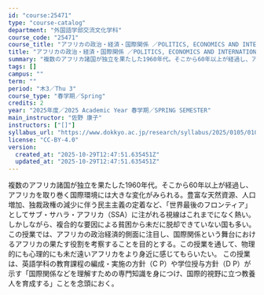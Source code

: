 ```yaml
---
id: "course:25471"
type: "course-catalog"
department: "外国語学部交流文化学科"
course_code: "25471"
course_title: "アフリカの政治・経済・国際関係 ／POLITICS, ECONOMICS AND INTERNATIONAL RELATIONS IN AFRICA"
title: "アフリカの政治・経済・国際関係 ／POLITICS, ECONOMICS AND INTERNATIONAL RELATIONS IN AFRICA"
summary: "複数のアフリカ諸国が独立を果たした1960年代。そこから60年以上が経過し、アフリカを取り巻く国際環境には大きな変化がみられる。豊富な天然資源、人口増加、独裁政権の減少に伴う民主主義の定着など、「世界最後のフロンティア」としてサブ・サハラ・…"
tags: []
campus: ""
term: ""
period: "木3／Thu 3"
course_type: "春学期／Spring"
credits: 2
year: "2025年度／2025 Academic Year 春学期／SPRING SEMESTER"
main_instructor: "佐野 康子"
instructors: ["[]"]
syllabus_url: "https://www.dokkyo.ac.jp/research/syllabus/2025/0105/0105_25471_ja_JP.html"
license: "CC-BY-4.0"
version:
  created_at: "2025-10-29T12:47:51.635451Z"
  updated_at: "2025-10-29T12:47:51.635451Z"
---
```

複数のアフリカ諸国が独立を果たした1960年代。そこから60年以上が経過し、アフリカを取り巻く国際環境には大きな変化がみられる。豊富な天然資源、人口増加、独裁政権の減少に伴う民主主義の定着など、「世界最後のフロンティア」としてサブ・サハラ・アフリカ（SSA）に注がれる視線はこれまでになく熱い。しかしながら、複合的な要因による貧困から未だに脱却できていない国も多い。この授業では、アフリカの政治経済的側面に注目し、国際関係という舞台におけるアフリカの果たす役割を考察することを目的とする。この授業を通して、物理的にも心理的にも未だ遠いアフリカをより身近に感じてもらいたい。 この授業は、英語学科の教育課程の編成・実施の方針（C P）や学位授与方針（D P）が示す「国際関係などを理解すための専門知識を身につけ、国際的視野に立つ教養人を育成する」ことを念頭におく。
